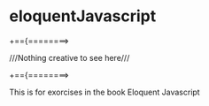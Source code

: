 # eloquentJavascript

+=={========>

///Nothing creative to see here///

+=={========>

This is for exorcises in the book Eloquent Javascript
